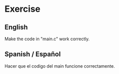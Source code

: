# Exercise

## English

Make the code in "main.c" work correctly. 

## Spanish / Español

Hacer que el codigo del main funcione correctamente.
